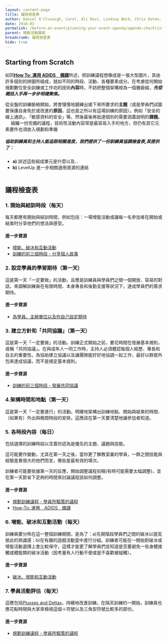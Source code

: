 ```yaml
---
layout: content-page
title: 議程檢查表
author: Daniel O'Clunaigh, Carol, Ali Ravi, Lindsay Beck, Chris Doten, Nick Sera-Leyva
date: 2016-03
permalink: /before-an-event/planning-your-event-agenda/agenda-checklist/
parent: 規劃活動議程
breadcrumb: 議程檢查表
hide: true
---
```

## Starting from Scratch

如同[**How To: 運用 ADIDS　備課**](/level-up/before-an-event/preparing-sessions-using-adids/)所述，把訓練議程想像成是一張大型圖片，其由許多個別的拼圖所組成，就如不同的時段、活動、各種要素成分。在考慮從何開始規劃數位安全訓練或工作坊的技術**內容**時，不妨把整個架構視為一個層級組，***先從概括入手再一步步明確聚焦。***

從全盤的訓練脈絡開始，將會慢慢地磨練出接下來所要求的**主題**（或是學員們試圖要保護自身免於或改進的**原因**，這也是之所以有這場訓練的原因）。例如「安全的線上通訊」、「敏感資料的安全」等。然後最後再扺達個別的需要涵蓋說明的**課題**。
　
組織一份完備的議程，技術性活動內容常是最容易入手的地方，但仍有其它元素要件也須放入規劃和準備

##### 協助訓練員和主持人能追踪相關進度，我們提供了一份訓練員協調檢查表,其提供了：

- **a)** 詳述這些組成單元是什麼以及...
- **b)** LevelUp 進一步相關適用資源的連結 
<br><br>


## 議程檢查表

### 1. 開始與結訓時段（每天） ###
每天都應有開始與結訓時間，例如包括：一場增能活動或讓每一名參加者在開始或結束时分享他們的想法與感受。

#### 進一步資源

- [增能、破冰和互動活動](/level-up/you-the-trainer/ice-breakers-and-energizers/)
- [訓練的前三個時段 - 分享個人故事](/level-up/you-the-trainer/first-3-sessions-of-your-event/sharing-your-story/)

### 2. 設定學員的學習期待（第一天）
這是第一天「一定要做」的活動，且應是訓練員與學員們之間一個開放、容易的對話，來調解訓練員在有限時間、本身專長和後勤支援等狀況下，達成學員們的需求期待。

#### 進一步資源
- [為學員、主辦單位以及你自己設定期待](/level-up/you-the-trainer/setting-expectations-for-participants-organizers-and-yourself/)

### 3. 建立方針和「共同協議」（第一天）
這是第一天「一定要做」的活動。訓練正式開始之前，要花時間在發展基本規則，或稱「共同協議」。在與成年人一同工作時，主持人必須體認每個人經歷、專長和自主的重要性。為協助建立協議以及讓團隊能好好地協調一起工作，最好以群眾外包來達成協議，而不是規定基本規則。

#### 進一步資源

- [訓練的前三個時段 - 發展共同協議](/level-up/you-the-trainer/first-3-sessions-of-your-event/developing-shared-agreements/)

### 4.架構時間和地點（第一天）
這是第一天「一定要進行」的活動。明確地架構出訓練地點、開始與結束的時間、（如果有）外出與晚間時段的安排。這應該在第一天要清楚地讓參加者知道。
    
### 5. 各時段內容（每日）
包括選擇的訓練時段以含蓋你認為是優先的主題、議題與技能。

這可能要作變動，尤其在第一天之後，當你更了解教室裏的學員，一群之間技能與經驗差異很大的他們而言，哪些是最有效的場次。

訓練者可能要依據第一天的反應，開始調整議程初稿(有時可能需要太幅調整)，並在第一天節省下足夠的時間來討論議程該如何調整。 

#### 進一步資源
- [規劃訓練議程 - 學員所驅策的議程](/level-up/before-an-event/planning-your-event-agenda/the-participant-driven-agenda/)
- [How-To: 運用　ADIDS　備課](/level-up/before-an-event/preparing-sessions-using-adids/)

### 6. 增能、破冰和互動活動（每天）
訓練員要分佈在這一整個訓練期間，是為了：a)先期階段學員們之間的破冰以提高彼此的熟識感；b)在有趣的遊戲活動當中進行分組。訓練者可能在一開始對破冰或增能活動選擇上會比較保守，這樣才能更了解學員們並知道是否要避免一些身體接觸或體能類的破冰活動（因考量有人行動不便或是不喜歡被碰觸）。

#### 進一步資源
- [破冰、增能和互動活動](/level-up/you-the-trainer/ice-breakers-and-energizers/)

### 7. 學員活動評估（每天） ###
這應包括[Plusses and Deltas](/level-up/you-the-trainer/first-3-sessions-of-your-event/developing-a-shared-brain/)，持續地改進訓練。在隔天訓練的一開始，訓練員也應花點時間與大家來檢視這個＋符號以及三角型符號比較多的部份。

#### 進一步資源
- [規劃訓練議程 - 學員所驅策的議程](/level-up/before-an-event/planning-your-event-agenda/the-participant-driven-agenda/)
<br><br>
